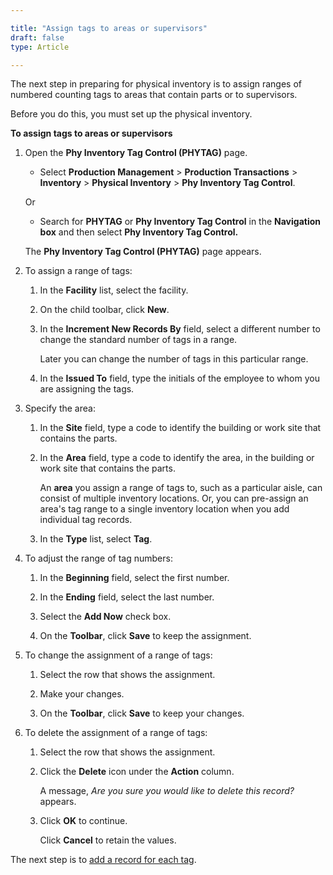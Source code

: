 ```yaml
---

title: "Assign tags to areas or supervisors"
draft: false
type: Article

---
```


The next step in preparing for physical inventory is to assign ranges of numbered counting tags to areas that contain parts or to supervisors.

Before you do this, you must set up the physical inventory.

**To assign tags to areas or supervisors**

1. Open the **Phy Inventory Tag Control (PHYTAG)** page.

    - Select **Production Management** > **Production Transactions** > **Inventory** > **Physical Inventory** > **Phy Inventory Tag Control**.

    Or

    - Search for **PHYTAG** or **Phy Inventory Tag Control** in the **Navigation box** and then select **Phy Inventory Tag Control.**

    The **Phy Inventory Tag Control (PHYTAG)** page appears.

2. To assign a range of tags:

    1. In the **Facility** list, select the facility.

    2. On the child toolbar, click **New**.

    3. In the **Increment New Records By** field, select a different number to change the standard number of tags in a range.

        Later you can change the number of tags in this particular range.

    4. In the **Issued To** field, type the initials of the employee to whom you are assigning the tags.

3. Specify the area:

    1. In the **Site** field, type a code to identify the building or work site that contains the parts.

    2. In the **Area** field, type a code to identify the area, in the building or work site that contains the parts.

        An **area** you assign a range of tags to, such as a particular aisle, can consist of multiple inventory locations. Or, you can pre-assign an area's tag range to a single inventory location when you add individual tag records.

    3. In the **Type** list, select **Tag**.

4. To adjust the range of tag numbers:

    1. In the **Beginning** field, select the first number.

    2. In the **Ending** field, select the last number.

    3. Select the **Add Now** check box.

    4. On the **Toolbar**, click **Save** to keep the assignment.

5. To change the assignment of a range of tags:

    1. Select the row that shows the assignment.

    2. Make your changes.

    3. On the **Toolbar**, click **Save** to keep your changes.

6. To delete the assignment of a range of tags:

    1. Select the row that shows the assignment.

    2. Click the **Delete** icon under the **Action** column.

        A message, *Are you sure you would like to delete this record?* appears.

    3. Click **OK** to continue.

        Click **Cancel** to retain the values.

The next step is to [add a record for each tag](add-tag-records.md).


​